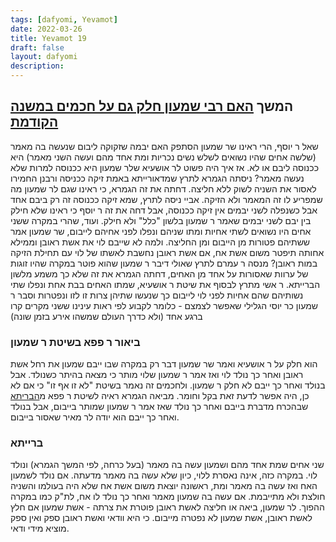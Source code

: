 ```yaml
---
tags: [dafyomi, Yevamot] 
date: 2022-03-26
title: Yevamot 19
draft: false
layout: dafyomi
description: 
---
```


## המשך [האם רבי שמעון חלק גם על חכמים במשנה הקודמת](2022-03-25.md#האם%20רבי%20שמעון%20חלק%20גם%20על%20חכמים%20במשנה%20הקודמת) 

שאל ר יוסף, הרי ראינו שר שמעון הסתפק האם יבמה שזקוקה ליבום  שנעשה בה מאמר (שלשה אחים שהיו נשואים לשלש נשים נכריות ומת אחד מהם ועשה השני מאמר) היא ככנוסה ליבם או לא. אז איך היה פשוט לר אושעיא שלר שמעון היא ככנוסה למרות שלא נעשה מאמר? 
ניסתה הגמרא לתרץ שמדאורייתא באמת זיקה ככניסה ורבנן החמירו לאסור את השניה לשוק ללא חליצה. דחתה את זה הגמרא, כי ראינו שגם לר שמעון מה שמפריע לו זה המאמר ולא הזיקה.
אביי ניסה לתרץ, שמא זיקה ככנוסה זה רק ביבם אחד אבל כשנפלה לשני יבמים אין זיקה ככנוסה, אבל דחה את זה ר יוסף כי ראינו שלא חילק בין יבם לשני יבמים שאמר ר שמעון בלשון "כלל" ולא חילק. ועוד, שהרי במקרה ששני אחים היו נשואים לשתי אחיות ומתו שניהם ונפלו לפני אחיהם לייבום, שר שמעון אמר ששתיהם פטורות מן הייבום ומן החליצה. ולמה לא שייבם לוי את אשת ראובן וממילא אחותה תיפטר משום אשת אח, אם אשת ראובן נחשבת לאשתו של לוי עם תחילת הזיקה במות ראובן?
מנסה ר עמרם לתרץ שאולי דיבר ר שמעון שהוא פוטר במקרה שהיו זוגות של ערוות שאסורות על אחד מן האחים, דחתה הגמרא את זה שלא כך משמע מלשון הברייתא.
ר אשי מתרץ לבסוף את שיטת ר אושעיא, שמתו האחים בבת אחת ונפלו שתי נשותיהם שהם אחיות לפני לוי לייבום כך שנעשו שתיהן צרות זו לזו ונפטרות וסבר ר שמעון כר יוסי הגלילי שאפשר לצמצם - כלומר לקבוע לפי ראות עינינו ששני מקרים קרו ברגע אחד (ולא כדרך העולם שמשהו אירע בזמן שונה)
### ביאור ר פפא בשיטת ר שמעון
הוא חלק על ר אושעיא ואמר שר שמעון דבר רק במקרה שבו ייבם שמעון את רחל אשת ראובן ואחר כך נולד לוי ואז אמר ר שמעון שלוי מותר כי מצאה בהיתר כשנולד. אבל בנולד ואחר כך ייבם לא חלק ר שמעון. ולחכמים זה נאמר בשיטת "לא זו אף זו" כי אם לא כן, היה אפשר לדעת זאת בקל וחומר.
מביאה הגמרא ראיה לשיטת ר פפא מ[הבריתא](#ברייתא) שבהכרח מדברת בייבם ואחר כך נולד שאז אמר ר שמעון שמותר בייבום, אבל בנולד ואחר כך ייבם הוא יודה לר מאיר שאסור בייבום.
### ברייתא
שני אחים שמת אחד מהם ושמעון עשה בה מאמר (בעל כרחה, לפי המשך הגמרא) ונולד לוי. במקרה כזה, אינה נאסרת ללוי, כיון שלא עשה בה מאמר מדעתה. 
אם נולד לשמעון האח ואז עשה בה מאמר ומת, ראשונה יוצאת משום אשת אח שלא היה בעולמו והשניה חולצת ולא מתייבמת. 
אם עשה בה שמעון מאמר ואחר כך נולד לו אח, לת"ק כמו במקרה ההפוך. לר שמעון, ביאה או חליצה לאשת ראובן פוטרת את צרתה - אשת שמעון
אם חלץ לאשת ראובן, אשת שמעון לא נפטרה מייבום. כי היא וודאי ואשת ראובן ספק ואין ספק מוציא מידי ודאי.